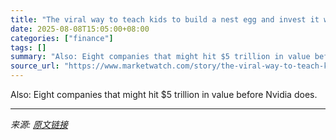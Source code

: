 ```yaml
---
title: "The viral way to teach kids to build a nest egg and invest it wisely"
date: 2025-08-08T15:05:00+08:00
categories: ["finance"]
tags: []
summary: "Also: Eight companies that might hit $5 trillion in value before Nvidia does."
source_url: "https://www.marketwatch.com/story/the-viral-way-to-teach-kids-to-build-a-nest-egg-and-invest-it-wisely-f5df9d5d?mod=mw_rss_topstories"
---
```


Also: Eight companies that might hit $5 trillion in value before Nvidia does.

---

*来源: [原文链接](https://www.marketwatch.com/story/the-viral-way-to-teach-kids-to-build-a-nest-egg-and-invest-it-wisely-f5df9d5d?mod=mw_rss_topstories)*
